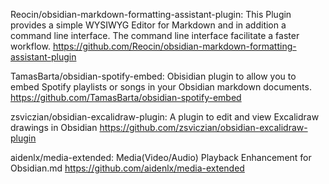 Reocin/obsidian-markdown-formatting-assistant-plugin: This Plugin provides a simple WYSIWYG Editor for Markdown and in addition a command line interface. The command line interface facilitate a faster workflow.
https://github.com/Reocin/obsidian-markdown-formatting-assistant-plugin

TamasBarta/obsidian-spotify-embed: Obisidian plugin to allow you to embed Spotify playlists or songs in your Obsidian markdown documents.
https://github.com/TamasBarta/obsidian-spotify-embed

zsviczian/obsidian-excalidraw-plugin: A plugin to edit and view Excalidraw drawings in Obsidian
https://github.com/zsviczian/obsidian-excalidraw-plugin

aidenlx/media-extended: Media(Video/Audio) Playback Enhancement for Obsidian.md
https://github.com/aidenlx/media-extended